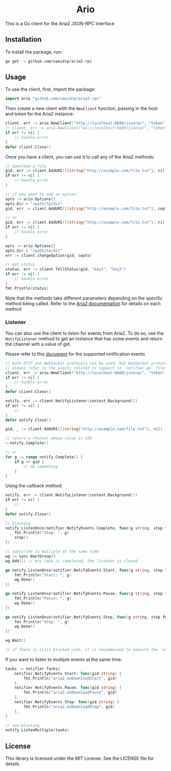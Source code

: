 <h1 align="center">Ario</h1>

This is a Go client for the Aria2 JSON-RPC interface

## Installation

To install the package, run:

```bash
go get -u github.com/saeidrp/aria2-rpc
```

## Usage

To use the client, first, import the package:

```go
import ario "github.com/saeidrp/aria2-rpc"
```

Then create a new client with the `NewClient` function, passing in the host and token for the Aria2 instance:

```go
client, err := ario.NewClient("http://localhost:6800/jsonrpc", "token", false)
// client, err := ario.NewClient("ws://localhost:6800/jsonrpc", "token", false)
if err != nil {
    // handle error
}
defer client.Close()
```

Once you have a client, you can use it to call any of the Aria2 methods:

```go
// download a file
gid, err := client.AddURI([]string{"http://example.com/file.txt"}, nil)
if err != nil {
    // handle error
}

// if you want to add an option
opts := ario.Options{}
opts.Dir = "/path/to/dir"
gid, err := client.AddURI([]string{"http://example.com/file.txt"}, &opts)

// or
gid, err := client.AddURI([]string{"http://example.com/file.txt"}, nil)
if err != nil {
    // handle error
}

opts := ario.Options{}
opts.Dir = "/path/to/dir"
err := client.changeOption(gid, &opts)

// get status
status, err := client.TellStatus(gid, "key1", "key2")
if err != nil {
    // handle error
}
fmt.Println(status)
```

Note that the methods take different parameters depending on the specific method being called. Refer to the [Aria2 documentation](https://aria2.github.io/manual/en/html/aria2c.html#methods) for details on each method

### Listener

You can also use the client to listen for events from Aria2. To do so, use the `NotifyListener` method to get an instance that has some events and return the channel with a value of gid

Please refer to this [document](https://aria2.github.io/manual/en/html/aria2c.html#notifications) for the supported notification events

```go
// both HTTP and WebSocket protocols can be used, but WebSocket protocol connection is required
// please refer to the events related to support in `notifier.go` file
client, err := ario.NewClient("http://localhost:6800/jsonrpc", "token", true)
if err != nil {
    // handle error
}
defer client.Close()

notify, err := client.NotifyListener(context.Background())
if err != nil {
    //
}
defer notify.Close()

gid, _ := client.AddURI([]string{"http://example.com/file.txt"}, nil)

// return a channel whose value is GID
<-notify.Complete()

// or
for g := range notify.Complete() {
    if g == gid {
        // do something
    }
}
```

Using the callback method:

```go
notify, err := client.NotifyListener(context.Background())
if err != nil {
    //
}
defer notify.Close()

// blocking
notify.ListenOnce(notifier.NotifyEvents.Complete, func(g string, stop func()) {
    fmt.Println("Stop: ", g)
    stop()
})

// subscribe to multiple at the same time
wg := sync.WaitGroup{}
wg.Add(1) // Any task is completed, the listener is closed

go notify.ListenOnce(notifier.NotifyEvents.Start, func(g string, stop func()) {
    fmt.Println("Start: ", g)
    wg.Done()
})

go notify.ListenOnce(notifier.NotifyEvents.Pause, func(g string, stop func()) {
    fmt.Println("Pause: ", g)
    wg.Done()
})

go notify.ListenOnce(notifier.NotifyEvents.Stop, func(g string, stop func()) {
    fmt.Println("Stop: ", g)
    wg.Done()
})

wg.Wait()

// if there is still blocked code, it is recommended to execute the `notify.Close` function first
```

If you want to listen to multiple events at the same time:

```go
tasks := notifier.Tasks{
    notifier.NotifyEvents.Start: func(gid string) {
        fmt.Println("aria2.onDownloadStart", gid)
    },
    notifier.NotifyEvents.Pause: func(gid string) {
        fmt.Println("aria2.onDownloadPause", gid)
    },
    notifier.NotifyEvents.Stop: func(gid string) {
        fmt.Println("aria2.onDownloadStop", gid)
    },
}

// non-blocking
notify.ListenMultiple(tasks)
```

## License

This library is licensed under the MIT License. See the LICENSE file for details.
